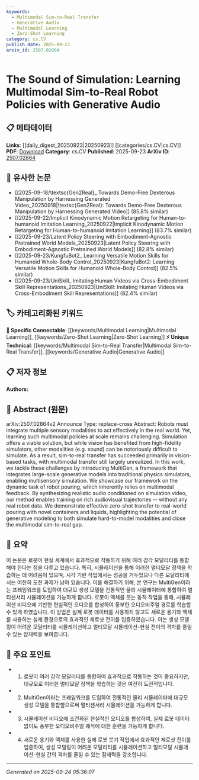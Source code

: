 ```yaml
---
keywords:
  - Multimodal Sim-to-Real Transfer
  - Generative Audio
  - Multimodal Learning
  - Zero-Shot Learning
category: cs.CV
publish_date: 2025-09-23
arxiv_id: 2507.02864
---
```


<!-- KEYWORD_LINKING_METADATA:
{
  "processed_timestamp": "2025-09-24T05:36:07.485368",
  "vocabulary_version": "1.0",
  "selected_keywords": [
    "Multimodal Sim-to-Real Transfer",
    "Generative Audio",
    "Multimodal Learning",
    "Zero-Shot Learning"
  ],
  "rejected_keywords": [],
  "similarity_scores": {
    "Multimodal Sim-to-Real Transfer": 0.88,
    "Generative Audio": 0.84,
    "Multimodal Learning": 0.91,
    "Zero-Shot Learning": 0.87
  },
  "extraction_method": "AI_prompt_based",
  "budget_applied": true,
  "candidates_json": {
    "candidates": [
      {
        "surface": "Multimodal Sim-to-Real Transfer",
        "canonical": "Multimodal Sim-to-Real Transfer",
        "aliases": [
          "Multimodal Transfer",
          "Sim-to-Real Transfer"
        ],
        "category": "unique_technical",
        "rationale": "This concept is central to the paper's contribution and connects to ongoing research in transferring simulated learning to real-world applications.",
        "novelty_score": 0.85,
        "connectivity_score": 0.78,
        "specificity_score": 0.82,
        "link_intent_score": 0.88
      },
      {
        "surface": "Generative Audio",
        "canonical": "Generative Audio",
        "aliases": [
          "Audio Synthesis",
          "Sound Generation"
        ],
        "category": "unique_technical",
        "rationale": "This term highlights the novel use of audio generation in robotics, which is a less explored modality compared to vision.",
        "novelty_score": 0.78,
        "connectivity_score": 0.65,
        "specificity_score": 0.81,
        "link_intent_score": 0.84
      },
      {
        "surface": "Multimodal Learning",
        "canonical": "Multimodal Learning",
        "aliases": [
          "Multisensory Learning"
        ],
        "category": "specific_connectable",
        "rationale": "This connects to the broader field of integrating multiple sensory inputs, which is crucial for the paper's approach.",
        "novelty_score": 0.55,
        "connectivity_score": 0.89,
        "specificity_score": 0.77,
        "link_intent_score": 0.91
      },
      {
        "surface": "Zero-Shot Transfer",
        "canonical": "Zero-Shot Learning",
        "aliases": [
          "Zero-Shot Transfer"
        ],
        "category": "specific_connectable",
        "rationale": "The paper demonstrates zero-shot transfer capabilities, which is a significant aspect of its contribution to sim-to-real learning.",
        "novelty_score": 0.6,
        "connectivity_score": 0.83,
        "specificity_score": 0.79,
        "link_intent_score": 0.87
      }
    ],
    "ban_list_suggestions": [
      "robot",
      "simulation",
      "framework"
    ]
  },
  "decisions": [
    {
      "candidate_surface": "Multimodal Sim-to-Real Transfer",
      "resolved_canonical": "Multimodal Sim-to-Real Transfer",
      "decision": "linked",
      "scores": {
        "novelty": 0.85,
        "connectivity": 0.78,
        "specificity": 0.82,
        "link_intent": 0.88
      }
    },
    {
      "candidate_surface": "Generative Audio",
      "resolved_canonical": "Generative Audio",
      "decision": "linked",
      "scores": {
        "novelty": 0.78,
        "connectivity": 0.65,
        "specificity": 0.81,
        "link_intent": 0.84
      }
    },
    {
      "candidate_surface": "Multimodal Learning",
      "resolved_canonical": "Multimodal Learning",
      "decision": "linked",
      "scores": {
        "novelty": 0.55,
        "connectivity": 0.89,
        "specificity": 0.77,
        "link_intent": 0.91
      }
    },
    {
      "candidate_surface": "Zero-Shot Transfer",
      "resolved_canonical": "Zero-Shot Learning",
      "decision": "linked",
      "scores": {
        "novelty": 0.6,
        "connectivity": 0.83,
        "specificity": 0.79,
        "link_intent": 0.87
      }
    }
  ]
}
-->

# The Sound of Simulation: Learning Multimodal Sim-to-Real Robot Policies with Generative Audio

## 📋 메타데이터

**Links**: [[daily_digest_20250923|20250923]] [[categories/cs.CV|cs.CV]]
**PDF**: [Download](https://arxiv.org/pdf/2507.02864.pdf)
**Category**: cs.CV
**Published**: 2025-09-23
**ArXiv ID**: [2507.02864](https://arxiv.org/abs/2507.02864)

## 🔗 유사한 논문
- [[2025-09-18/\textsc{Gen2Real}_ Towards Demo-Free Dexterous Manipulation by Harnessing Generated Video_20250918|\textsc{Gen2Real}: Towards Demo-Free Dexterous Manipulation by Harnessing Generated Video]] (85.8% similar)
- [[2025-09-22/Implicit Kinodynamic Motion Retargeting for Human-to-humanoid Imitation Learning_20250922|Implicit Kinodynamic Motion Retargeting for Human-to-humanoid Imitation Learning]] (83.7% similar)
- [[2025-09-23/Latent Policy Steering with Embodiment-Agnostic Pretrained World Models_20250923|Latent Policy Steering with Embodiment-Agnostic Pretrained World Models]] (82.8% similar)
- [[2025-09-23/KungfuBot2_ Learning Versatile Motion Skills for Humanoid Whole-Body Control_20250923|KungfuBot2: Learning Versatile Motion Skills for Humanoid Whole-Body Control]] (82.5% similar)
- [[2025-09-23/UniSkill_ Imitating Human Videos via Cross-Embodiment Skill Representations_20250923|UniSkill: Imitating Human Videos via Cross-Embodiment Skill Representations]] (82.4% similar)

## 🏷️ 카테고리화된 키워드
**🔗 Specific Connectable**: [[keywords/Multimodal Learning|Multimodal Learning]], [[keywords/Zero-Shot Learning|Zero-Shot Learning]]
**⚡ Unique Technical**: [[keywords/Multimodal Sim-to-Real Transfer|Multimodal Sim-to-Real Transfer]], [[keywords/Generative Audio|Generative Audio]]

## 📋 저자 정보

**Authors:** 

## 📄 Abstract (원문)

arXiv:2507.02864v2 Announce Type: replace-cross 
Abstract: Robots must integrate multiple sensory modalities to act effectively in the real world. Yet, learning such multimodal policies at scale remains challenging. Simulation offers a viable solution, but while vision has benefited from high-fidelity simulators, other modalities (e.g. sound) can be notoriously difficult to simulate. As a result, sim-to-real transfer has succeeded primarily in vision-based tasks, with multimodal transfer still largely unrealized. In this work, we tackle these challenges by introducing MultiGen, a framework that integrates large-scale generative models into traditional physics simulators, enabling multisensory simulation. We showcase our framework on the dynamic task of robot pouring, which inherently relies on multimodal feedback. By synthesizing realistic audio conditioned on simulation video, our method enables training on rich audiovisual trajectories -- without any real robot data. We demonstrate effective zero-shot transfer to real-world pouring with novel containers and liquids, highlighting the potential of generative modeling to both simulate hard-to-model modalities and close the multimodal sim-to-real gap.

## 📝 요약

이 논문은 로봇이 현실 세계에서 효과적으로 작동하기 위해 여러 감각 모달리티를 통합해야 한다는 점을 다루고 있습니다. 특히, 시뮬레이션을 통해 이러한 멀티모달 정책을 학습하는 데 어려움이 있으며, 시각 기반 작업에서는 성공을 거두었으나 다른 모달리티에서는 여전히 도전 과제가 남아 있습니다. 이를 해결하기 위해, 본 연구는 MultiGen이라는 프레임워크를 도입하여 대규모 생성 모델을 전통적인 물리 시뮬레이터에 통합하여 멀티센서리 시뮬레이션을 가능하게 합니다. 로봇이 액체를 붓는 동적 작업을 통해, 시뮬레이션 비디오에 기반한 현실적인 오디오를 합성하여 풍부한 오디오비주얼 경로를 학습할 수 있게 하였습니다. 이 방법은 실제 로봇 데이터를 사용하지 않고도 새로운 용기와 액체를 사용하는 실제 환경으로의 효과적인 제로샷 전이를 입증하였습니다. 이는 생성 모델링이 어려운 모달리티를 시뮬레이션하고 멀티모달 시뮬레이션-현실 전이의 격차를 줄일 수 있는 잠재력을 보여줍니다.

## 🎯 주요 포인트

- 1. 로봇이 여러 감각 모달리티를 통합하여 효과적으로 작동하는 것이 중요하지만, 대규모로 이러한 멀티모달 정책을 학습하는 것은 여전히 도전적입니다.
- 2. MultiGen이라는 프레임워크를 도입하여 전통적인 물리 시뮬레이터에 대규모 생성 모델을 통합함으로써 멀티센서리 시뮬레이션을 가능하게 합니다.
- 3. 시뮬레이션 비디오에 조건화된 현실적인 오디오를 합성하여, 실제 로봇 데이터 없이도 풍부한 오디오비주얼 궤적에 대한 훈련을 가능하게 합니다.
- 4. 새로운 용기와 액체를 사용한 실제 로봇 붓기 작업에서 효과적인 제로샷 전이를 입증하여, 생성 모델링이 어려운 모달리티를 시뮬레이션하고 멀티모달 시뮬레이션-현실 간의 격차를 줄일 수 있는 잠재력을 강조합니다.


---

*Generated on 2025-09-24 05:36:07*